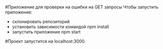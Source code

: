 #Приложение для проверки на ошибки на GET запросы
Чтобы запустить приложение: 
 - склонировать репозиторий
 - установить зависимости командой npm install
 - запустить приложение npm start

#Проект запустится на localhost:3000.
